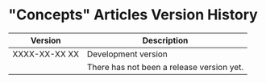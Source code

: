 ﻿"Concepts" Articles Version History
===================================

| Version       | Description                               |
|---------------|-------------------------------------------|
| XXXX-XX-XX XX | Development version                       |
|               | There has not been a release version yet. |